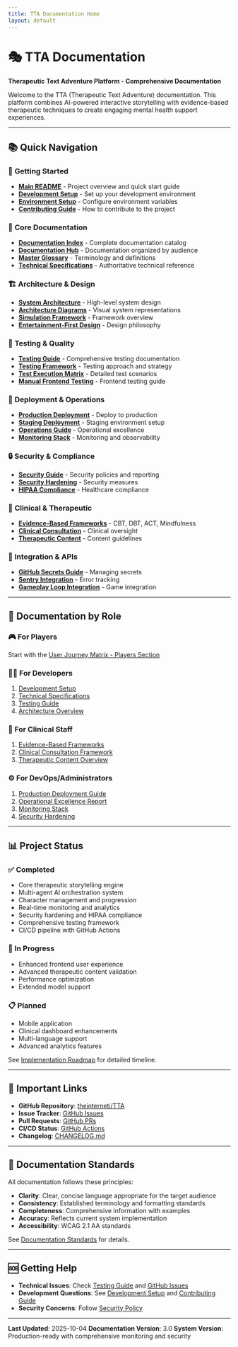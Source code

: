 ```yaml
---
title: TTA Documentation Home
layout: default
---
```


# 🎭 TTA Documentation

**Therapeutic Text Adventure Platform - Comprehensive Documentation**

Welcome to the TTA (Therapeutic Text Adventure) documentation. This platform combines AI-powered interactive storytelling with evidence-based therapeutic techniques to create engaging mental health support experiences.

---

## 📚 Quick Navigation

### 🚀 **Getting Started**
- [**Main README**](../README.md) - Project overview and quick start guide
- [**Development Setup**](setup/DEVELOPMENT_SETUP.md) - Set up your development environment
- [**Environment Setup**](setup/ENVIRONMENT_SETUP.md) - Configure environment variables
- [**Contributing Guide**](../CONTRIBUTING.md) - How to contribute to the project

### 📖 **Core Documentation**
- [**Documentation Index**](DOCUMENTATION_INDEX.md) - Complete documentation catalog
- [**Documentation Hub**](README.md) - Documentation organized by audience
- [**Master Glossary**](master-glossary.md) - Terminology and definitions
- [**Technical Specifications**](technical-specifications.md) - Authoritative technical reference

### 🏗️ **Architecture & Design**
- [**System Architecture**](../Documentation/architecture/README.md) - High-level system design
- [**Architecture Diagrams**](../Documentation/architecture/README.md#architecture-diagrams) - Visual system representations
- [**Simulation Framework**](simulation-framework-overview.md) - Framework overview
- [**Entertainment-First Design**](entertainment-first-design.md) - Design philosophy

### 🧪 **Testing & Quality**
- [**Testing Guide**](testing/TESTING_GUIDE.md) - Comprehensive testing documentation
- [**Testing Framework**](testing-framework.md) - Testing approach and strategy
- [**Test Execution Matrix**](test-execution-matrix.md) - Detailed test scenarios
- [**Manual Frontend Testing**](testing/manual_frontend_testing_guide.md) - Frontend testing guide

### 🚢 **Deployment & Operations**
- [**Production Deployment**](deployment/PRODUCTION_DEPLOYMENT_GUIDE.md) - Deploy to production
- [**Staging Deployment**](deployment/STAGING_DEPLOYMENT_PLAN.md) - Staging environment setup
- [**Operations Guide**](operations/OPERATIONAL_EXCELLENCE_REPORT.md) - Operational excellence
- [**Monitoring Stack**](infrastructure/monitoring-stack.md) - Monitoring and observability

### 🔒 **Security & Compliance**
- [**Security Guide**](../SECURITY.md) - Security policies and reporting
- [**Security Hardening**](operations/security/SECURITY_HARDENING_REPORT.md) - Security measures
- [**HIPAA Compliance**](clinical/THERAPEUTIC_CONTENT_OVERVIEW.md) - Healthcare compliance

### 🏥 **Clinical & Therapeutic**
- [**Evidence-Based Frameworks**](clinical/EVIDENCE_BASED_FRAMEWORKS.md) - CBT, DBT, ACT, Mindfulness
- [**Clinical Consultation**](clinical/CLINICAL_CONSULTATION_FRAMEWORK.md) - Clinical oversight
- [**Therapeutic Content**](clinical/THERAPEUTIC_CONTENT_OVERVIEW.md) - Content guidelines

### 🔌 **Integration & APIs**
- [**GitHub Secrets Guide**](integration/GITHUB_SECRETS_GUIDE.md) - Managing secrets
- [**Sentry Integration**](integration/SENTRY_INTEGRATION_GUIDE.md) - Error tracking
- [**Gameplay Loop Integration**](integration/gameplay_loop_integration.md) - Game integration

---

## 👥 Documentation by Role

### 🎮 **For Players**
Start with the [User Journey Matrix - Players Section](user-journey-matrix.md#1-players---end-users-seeking-therapeutic-storytelling)

### 👨‍💻 **For Developers**
1. [Development Setup](setup/DEVELOPMENT_SETUP.md)
2. [Technical Specifications](technical-specifications.md)
3. [Testing Guide](testing/TESTING_GUIDE.md)
4. [Architecture Overview](../Documentation/architecture/README.md)

### 🏥 **For Clinical Staff**
1. [Evidence-Based Frameworks](clinical/EVIDENCE_BASED_FRAMEWORKS.md)
2. [Clinical Consultation Framework](clinical/CLINICAL_CONSULTATION_FRAMEWORK.md)
3. [Therapeutic Content Overview](clinical/THERAPEUTIC_CONTENT_OVERVIEW.md)

### ⚙️ **For DevOps/Administrators**
1. [Production Deployment Guide](deployment/PRODUCTION_DEPLOYMENT_GUIDE.md)
2. [Operational Excellence Report](operations/OPERATIONAL_EXCELLENCE_REPORT.md)
3. [Monitoring Stack](infrastructure/monitoring-stack.md)
4. [Security Hardening](operations/security/SECURITY_HARDENING_REPORT.md)

---

## 📊 Project Status

### ✅ **Completed**
- Core therapeutic storytelling engine
- Multi-agent AI orchestration system
- Character management and progression
- Real-time monitoring and analytics
- Security hardening and HIPAA compliance
- Comprehensive testing framework
- CI/CD pipeline with GitHub Actions

### 🚧 **In Progress**
- Enhanced frontend user experience
- Advanced therapeutic content validation
- Performance optimization
- Extended model support

### 📋 **Planned**
- Mobile application
- Clinical dashboard enhancements
- Multi-language support
- Advanced analytics features

See [Implementation Roadmap](implementation-roadmap.md) for detailed timeline.

---

## 🔗 Important Links

- **GitHub Repository**: [theinterneti/TTA](https://github.com/theinterneti/TTA)
- **Issue Tracker**: [GitHub Issues](https://github.com/theinterneti/TTA/issues)
- **Pull Requests**: [GitHub PRs](https://github.com/theinterneti/TTA/pulls)
- **CI/CD Status**: [GitHub Actions](https://github.com/theinterneti/TTA/actions)
- **Changelog**: [CHANGELOG.md](../CHANGELOG.md)

---

## 📝 Documentation Standards

All documentation follows these principles:
- **Clarity**: Clear, concise language appropriate for the target audience
- **Consistency**: Established terminology and formatting standards
- **Completeness**: Comprehensive information with examples
- **Accuracy**: Reflects current system implementation
- **Accessibility**: WCAG 2.1 AA standards

See [Documentation Standards](README.md#documentation-standards) for details.

---

## 🆘 Getting Help

- **Technical Issues**: Check [Testing Guide](testing/TESTING_GUIDE.md) and [GitHub Issues](https://github.com/theinterneti/TTA/issues)
- **Development Questions**: See [Development Setup](setup/DEVELOPMENT_SETUP.md) and [Contributing Guide](../CONTRIBUTING.md)
- **Security Concerns**: Follow [Security Policy](../SECURITY.md)

---

**Last Updated**: 2025-10-04
**Documentation Version**: 3.0
**System Version**: Production-ready with comprehensive monitoring and security
